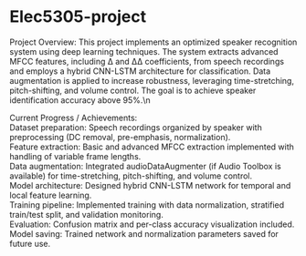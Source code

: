 # Elec5305-project
Project Overview:
This project implements an optimized speaker recognition system using deep learning techniques. The system extracts advanced MFCC features, including Δ and ΔΔ coefficients, from speech recordings and employs a hybrid CNN-LSTM architecture for classification. Data augmentation is applied to increase robustness, leveraging time-stretching, pitch-shifting, and volume control. The goal is to achieve speaker identification accuracy above 95%.\n

Current Progress / Achievements:   
Dataset preparation: Speech recordings organized by speaker with preprocessing (DC removal, pre-emphasis, normalization).  
Feature extraction: Basic and advanced MFCC extraction implemented with handling of variable frame lengths.  
Data augmentation: Integrated audioDataAugmenter (if Audio Toolbox is available) for time-stretching, pitch-shifting, and volume control.  
Model architecture: Designed hybrid CNN-LSTM network for temporal and local feature learning.  
Training pipeline: Implemented training with data normalization, stratified train/test split, and validation monitoring.  
Evaluation: Confusion matrix and per-class accuracy visualization included.  
Model saving: Trained network and normalization parameters saved for future use.   
